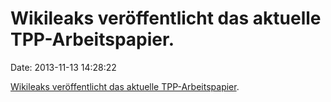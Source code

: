 Wikileaks veröffentlicht das aktuelle TPP-Arbeitspapier.
========================================================

Date: 2013-11-13 14:28:22

[Wikileaks veröffentlicht das aktuelle
TPP-Arbeitspapier](http://wikileaks.org/tpp/#start).
